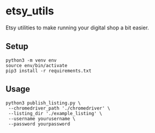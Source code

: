 # etsy_utils
 Etsy utilities to make running your digital shop a bit easier.

## Setup
```
python3 -m venv env
source env/bin/activate
pip3 install -r requirements.txt
```

## Usage
```
python3 publish_listing.py \
 --chromedriver_path './chromedriver' \
 --listing_dir './example_listing' \
 --username yourusername \
 --password yourpassword
	
```
